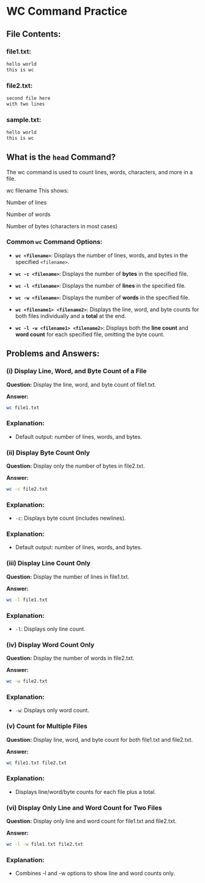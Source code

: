 # WC Command Practice

## File Contents:
### file1.txt:
```bash
hello world
this is wc

```

### file2.txt:
```bash
second file here
with two lines

```

### sample.txt:
```bash
hello world
this is wc

```

## What is the `head` Command?

The wc command is used to count lines, words, characters, and more in a file.

wc filename
This shows:

Number of lines

Number of words

Number of bytes (characters in most cases)



### Common `wc` Command Options:

- **`wc <filename>`**: Displays the number of lines, words, and bytes in the specified `<filename>`.

- **`wc -c <filename>`**: Displays the number of **bytes** in the specified file.

- **`wc -l <filename>`**: Displays the number of **lines** in the specified file.

- **`wc -w <filename>`**: Displays the number of **words** in the specified file.

- **`wc <filename1> <filename2>`**: Displays the line, word, and byte counts for both files individually and a **total** at the end.

- **`wc -l -w <filename1> <filename2>`**: Displays both the **line count** and **word count** for each specified file, omitting the byte count.


## Problems and Answers:

### (i) Display Line, Word, and Byte Count of a File
**Question:**
Display the line, word, and byte count of file1.txt.


**Answer:**
```bash
wc file1.txt
```

### Explanation:

- Default output: number of lines, words, and bytes.

### (ii) Display Byte Count Only
**Question:**
Display only the number of bytes in file2.txt.



**Answer:**
```bash
wc -c file2.txt
```

### Explanation:

- `-c`: Displays byte count (includes newlines).


### Explanation:

- Default output: number of lines, words, and bytes.

### (iii) Display Line Count Only
**Question:**
Display the number of lines in file1.txt.

**Answer:**
```bash
wc -l file1.txt
```

### Explanation:

- `-l`: Displays only line count.


### (iv) Display Word Count Only
**Question:**
Display the number of words in file2.txt.


**Answer:**
```bash
wc -w file2.txt
```

### Explanation:

- `-w`: Displays only word count.

### (v) Count for Multiple Files
**Question:**
Display line, word, and byte count for both file1.txt and file2.txt.


**Answer:**
```bash
wc file1.txt file2.txt
```

### Explanation:

- Displays line/word/byte counts for each file plus a total.


### (vi) Display Only Line and Word Count for Two Files
**Question:**
Display only line and word count for file1.txt and file2.txt.


**Answer:**
```bash
wc -l -w file1.txt file2.txt
```

### Explanation:

- Combines -l and -w options to show line and word counts only.

